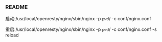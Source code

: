 ### README

启动:/usr/local/openresty/nginx/sbin/nginx -p `pwd`/ -c conf/nginx.conf

重启:/usr/local/openresty/nginx/sbin/nginx -p `pwd`/ -c conf/nginx.conf -s reload
